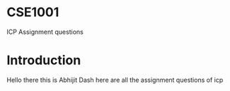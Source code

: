 # CSE1001

ICP Assignment questions

# Introduction

Hello there this is Abhijit Dash here are all the assignment questions of icp
